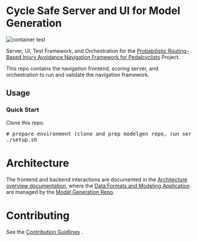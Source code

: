# Cycle Safe Server and UI for Model Generation

![container test](https://github.com/YoinkBird/cyclesafe_server/actions/workflows/github-actions.yml/badge.svg)

Server, UI, Test Framework, and Orchestration for the 
 [Probabilistic Routing-Based Injury Avoidance Navigation Framework for Pedalcyclists](https://github.com/YoinkBird/cyclesafe/blob/613f6dcc4a95d4394546f2ba83d20263461a02b4/docs/report/report.md) Project.

This repo contains the navigation frontend, scoring server, and orchestration to run and validate the navigation framework.

## Usage
### Quick Start

Clone this repo.

<pre>
# prepare environment (clone and prep modelgen repo, run server, test server, launch browser)
./setup.sh
</pre>

# Architecture

The frontend and backend interactions are documented in the [Architecture overview documentation](https://github.com/YoinkBird/cyclesafe/blob/613f6dcc4a95d4394546f2ba83d20263461a02b4/docs/report/report.md#architecture), where the [Data Formats and Modeling Application](https://github.com/YoinkBird/cyclesafe/blob/613f6dcc4a95d4394546f2ba83d20263461a02b4/docs/report/report.md#data-formats) are managed by the 
[Model Generation Repo](https://github.com/YoinkBird/cyclesafe).

# Contributing

See the [Contribution Guidlines](./CONTRIBUTING.md) .
